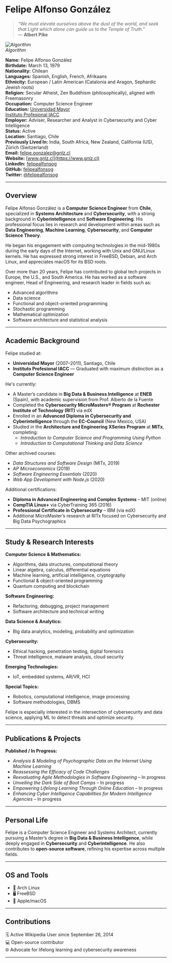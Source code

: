 # Felipe Alfonso González

> _“We must elevate ourselves above the dust of the world, and seek that Light which alone can guide us to the Temple of Truth.”_  
> — **Albert Pike**

![Algorithm](https://upload.wikimedia.org/wikipedia/commons/thumb/8/88/180MLI_Algorithm.png/800px-180MLI_Algorithm.png)  
*Algorithm*

**Name:** Felipe Alfonso González  
**Birthdate:** March 13, 1979  
**Nationality:** Chilean  
**Languages:** Spanish, English, French, Afrikaans  
**Ethnicity:** European / Latin American (Catalonia and Aragon, Sephardic Jewish roots)  
**Religion:** Secular Atheist, Zen Buddhism (philosophically), aligned with Freemasonry  
**Occupation:** Computer Science Engineer  
**Education:** [Universidad Mayor](https://es.wikipedia.org/wiki/Universidad_Mayor)  
[Instituto Profesional IACC](https://es.wikipedia.org/wiki/Instituto_Profesional_IACC)  
**Employer:** Adviser, Researcher and Analyst in Cybersecurity and Cyber Intelligence  
**Status:** Active  
**Location:** Santiago, Chile  
**Previously Lived In:** India, South Africa, New Zealand, California (US), Zürich (Switzerland)  
**Email:** felipe.gonzalez@gnlz.cl  
**Website:** [www.gnlz.cl](https://www.gnlz.cl)  
**LinkedIn:** [felipealfonsog](https://www.linkedin.com/in/felipealfonsog)  
**GitHub:** [felipealfonsog](https://github.com/felipealfonsog)  
**Twitter:** [@felipealfonsog](https://twitter.com/felipealfonsog)

---

## Overview

Felipe Alfonso González is a **Computer Science Engineer** from **Chile**, specialized in **Systems Architecture** and **Cybersecurity**, with a strong background in **Cyberintelligence** and **Software Engineering**. His professional focus lies in research and development within areas such as **Data Engineering**, **Machine Learning**, **Cybersecurity**, and **Computer Science Theory**.

He began his engagement with computing technologies in the mid-1980s during the early days of the Internet, working with Unix and GNU/Linux kernels. He has expressed strong interest in FreeBSD, Debian, and Arch Linux, and appreciates macOS for its BSD roots.

Over more than 20 years, Felipe has contributed to global tech projects in Europe, the U.S., and South America. He has worked as a software engineer, Head of Engineering, and research leader in fields such as:

- Advanced algorithms
- Data science
- Functional and object-oriented programming
- Stochastic programming
- Mathematical optimization
- Software architecture and statistical analysis

---

## Academic Background

Felipe studied at:

- **Universidad Mayor** (2007–2011), Santiago, Chile  
- **Instituto Profesional IACC** — Graduated with maximum distinction as a **Computer Science Engineer**

He's currently:

- A Master’s candidate in **Big Data & Business Intelligence** at **ENEB** (Spain), with academic supervision from Prof. Alberto de la Fuente
- Completed the **Cybersecurity MicroMasters® Program** at **Rochester Institute of Technology (RIT)** via edX
- Enrolled in an **Advanced Diploma in Cybersecurity and Cyberintelligence** through the **EC-Council** (New Mexico, USA)
- Studied in the **Architecture and Engineering XSeries Program** at **MITx**, completing:
  - *Introduction to Computer Science and Programming Using Python*
  - *Introduction to Computational Thinking and Data Science*

Other archived courses:

- *Data Structures and Software Design* (MITx, 2019)
- *AP Microeconomics* (2019)
- *Software Engineering Essentials* (2020)
- *Web App Development with Node.js* (2020)

Additional certifications:

- **Diploma in Advanced Engineering and Complex Systems** – MIT (online)
- **CompTIA Linux+** via CyberTraining 365 (2016)
- **Professional Certificate in Cybersecurity** – IBM (via edX)
- Additional MicroMaster’s research at RITx focused on Cybersecurity and Big Data Psychographics

---

## Study & Research Interests

**Computer Science & Mathematics:**

- Algorithms, data structures, computational theory
- Linear algebra, calculus, differential equations
- Machine learning, artificial intelligence, cryptography
- Functional & object-oriented programming
- Quantum computing and blockchain

**Software Engineering:**

- Refactoring, debugging, project management
- Software architecture and technical writing

**Data Science & Analytics:**

- Big data analytics, modeling, probability and optimization

**Cybersecurity:**

- Ethical hacking, penetration testing, digital forensics
- Threat intelligence, malware analysis, cloud security

**Emerging Technologies:**

- IoT, embedded systems, AR/VR, HCI

**Special Topics:**

- Robotics, computational intelligence, image processing
- Software methodologies, DBMS

Felipe is especially interested in the intersection of cybersecurity and data science, applying ML to detect threats and optimize security.

---

## Publications & Projects

**Published / In Progress:**

- *Analysis & Modeling of Psychographic Data on the Internet Using Machine Learning*
- *Reassessing the Efficacy of Code Challenges*
- *Reevaluating Agile Methodologies in Software Engineering* – In progress
- *Unveiling the Dark Side of Boot Camps* – In progress
- *Empowering Lifelong Learning Through Online Education* – In progress
- *Enhancing Cyber Intelligence Capabilities for Modern Intelligence Agencies* – In progress

---

## Personal Life

Felipe is a Computer Science Engineer and Systems Architect, currently pursuing a Master’s degree in **Big Data & Business Intelligence**, while deeply engaged in **Cybersecurity** and **Cyberintelligence**. He also contributes to **open-source software**, refining his expertise across multiple fields.

---

## OS and Tools

- 🐧 Arch Linux
- 🖥️ FreeBSD
- 🍏 Apple/macOS

---

## Contributions

🗓️ Active Wikipedia User since September 26, 2014  
💻 Open-source contributor  
🌐 Advocate for lifelong learning and cybersecurity awareness

---

